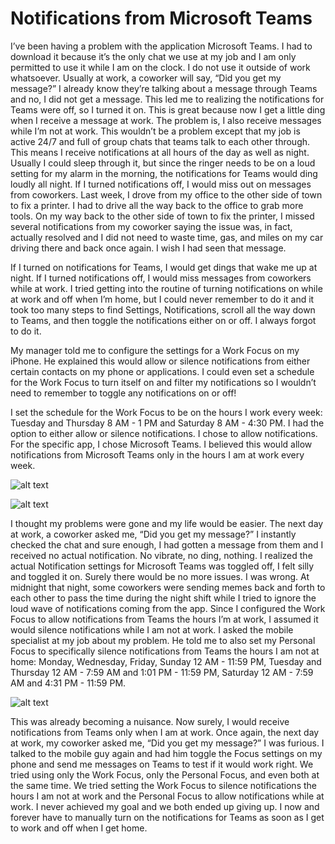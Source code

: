 # Notifications from Microsoft Teams

I’ve been having a problem with the application Microsoft Teams. I had to download it because it’s the only chat we use at my job and I am only permitted to use it while I am on the clock. I do not use it outside of work whatsoever. 
Usually at work, a coworker will say, “Did you get my message?” I already know they’re talking about a message through Teams and no, I did not get a message. This led me to realizing the notifications for Teams were off, so I turned it on.
This is great because now I get a little ding when I receive a message at work. The problem is, I also receive messages while I’m not at work. This wouldn’t be a problem except that my job is active 24/7 and full of group chats that teams talk to each other through. This means I receive notifications at all hours of the day as well as night. Usually I could sleep through it, but since the ringer needs to be on a loud setting for my alarm in the morning, the notifications for Teams would ding loudly all night.
If I turned notifications off, I would miss out on messages from coworkers. Last week, I drove from my office to the other side of town to fix a printer. I had to drive all the way back to the office to grab more tools. On my way back to the other side of town to fix the printer, I missed several notifications from my coworker saying the issue was, in fact, actually resolved and I did not need to waste time, gas, and miles on my car driving there and back once again. I wish I had seen that message.

If I turned on notifications for Teams, I would get dings that wake me up at night. If I turned notifications off, I would miss messages from coworkers while at work. I tried getting into the routine of turning notifications on while at work and off when I’m home, but I could never remember to do it and it took too many steps to find Settings, Notifications, scroll all the way down to Teams, and then toggle the notifications either on or off. I always forgot to do it.

My manager told me to configure the settings for a Work Focus on my iPhone. He explained this would allow or silence notifications from either certain contacts on my phone or applications. I could even set a schedule for the Work Focus to turn itself on and filter my notifications so I wouldn’t need to remember to toggle any notifications on or off!

I set the schedule for the Work Focus to be on the hours I work every week: 
Tuesday and Thursday 8 AM - 1 PM and Saturday 8 AM - 4:30 PM. 
I had the option to either allow or silence notifications. I chose to allow notifications.
For the specific app, I chose Microsoft Teams. I believed this would allow notifications from Microsoft Teams only in the hours I am at work every week.


![alt text](assets/286504A8-0769-4ECB-B2BF-4ED01C49B426.jpeg)

![alt text](assets/9F13158B-AE11-4308-AC67-73208B63972C.jpeg)

I thought my problems were gone and my life would be easier. 
The next day at work, a coworker asked me, “Did you get my message?” I instantly checked the chat and sure enough, I had gotten a message from them and I received no actual notification. No vibrate, no ding, nothing.
I realized the actual Notification settings for Microsoft Teams was toggled off, I felt silly and toggled it on. Surely there would be no more issues. I was wrong.
At midnight that night, some coworkers were sending memes back and forth to each other to pass the time during the night shift while I tried to ignore the loud wave of notifications coming from the app. Since I configured the Work Focus to allow notifications from Teams the hours I’m at work, I assumed it would silence notifications while I am not at work. 
I asked the mobile specialist at my job about my problem. He told me to also set my Personal Focus to specifically silence notifications from Teams the hours I am not at home:
Monday, Wednesday, Friday, Sunday 12 AM - 11:59 PM,
Tuesday and Thursday 12 AM - 7:59 AM and 1:01 PM - 11:59 PM,
Saturday 12 AM - 7:59 AM and 4:31 PM - 11:59 PM.


![alt text](assets/31D45B23-6B73-4F35-B8B7-12AEA1D5F938.jpeg)

This was already becoming a nuisance. 
Now surely, I would receive notifications from Teams only when I am at work.
Once again, the next day at work, my coworker asked me, “Did you get my message?”
I was furious. I talked to the mobile guy again and had him toggle the Focus settings on my phone and send me messages on Teams to test if it would work right.
We tried using only the Work Focus, only the Personal Focus, and even both at the same time. We tried setting the Work Focus to silence notifications the hours I am not at work and the Personal Focus to allow notifications while at work.
I never achieved my goal and we both ended up giving up. I now and forever have to manually turn on the notifications for Teams as soon as I get to work and off when I get home. 
